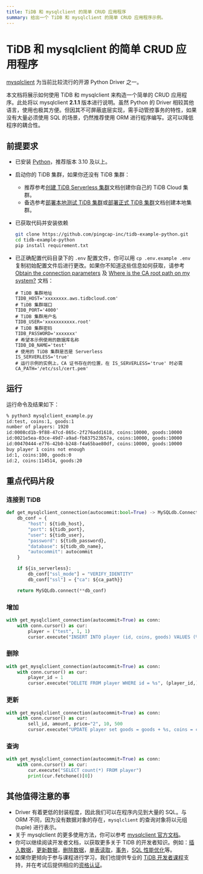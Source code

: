 ```yaml
---
title: TiDB 和 mysqlclient 的简单 CRUD 应用程序
summary: 给出一个 TiDB 和 mysqlclient 的简单 CRUD 应用程序示例。
---
```


<!-- markdownlint-disable MD024 -->
<!-- markdownlint-disable MD029 -->

# TiDB 和 mysqlclient 的简单 CRUD 应用程序

[mysqlclient](https://pypi.org/project/mysqlclient/) 为当前比较流行的开源 Python Driver 之一。

本文档将展示如何使用 TiDB 和 mysqlclient 来构造一个简单的 CRUD 应用程序。此处将以 mysqlclient **2.1.1** 版本进行说明。虽然 Python 的 Driver 相较其他语言，使用也极其方便。但因其不可屏蔽底层实现，需手动管控事务的特性，如果没有大量必须使用 SQL 的场景，仍然推荐使用 ORM 进行程序编写。这可以降低程序的耦合性。

## 前提要求

- 已安装 [Python](https://www.python.org/)，推荐版本 3.10 及以上。
- 启动你的 TiDB 集群，如果你还没有 TiDB 集群：

    - 推荐参考[创建 TiDB Serverless 集群](/develop/dev-guide-build-cluster-in-cloud.md#第-1-步创建-tidb-serverless-集群)文档创建你自己的 TiDB Cloud 集群。
    - 备选参考[部署本地测试 TiDB 集群](/quick-start-with-tidb.md#部署本地测试集群)或[部署正式 TiDB 集群](/production-deployment-using-tiup.md)文档创建本地集群。

- 已获取代码并安装依赖

    ```bash
    git clone https://github.com/pingcap-inc/tidb-example-python.git
    cd tidb-example-python
    pip install requirement.txt
    ```

- 已正确配置代码目录下的 `.env` 配置文件，你可以用 `cp .env.example .env` 复制初始配置文件后进行更改。如果你不知道这些信息如何获取，请参考 [Obtain the connection parameters](https://docs.pingcap.com/tidbcloud/connect-via-standard-connection-serverless#obtain-the-connection-parameters) 及 [Where is the CA root path on my system?](https://docs.pingcap.com/tidbcloud/secure-connections-to-serverless-tier-clusters#where-is-the-ca-root-path-on-my-system) 文档：

    ```properties
    # TiDB 集群地址
    TIDB_HOST='xxxxxxxx.aws.tidbcloud.com'
    # TiDB 集群端口
    TIDB_PORT='4000'
    # TiDB 集群用户名
    TIDB_USER='xxxxxxxxxxx.root'
    # TiDB 集群密码
    TIDB_PASSWORD='xxxxxxx'
    # 希望本示例使用的数据库名称
    TIDB_DB_NAME='test'
    # 使用的 TiDB 集群是否是 Serverless
    IS_SERVERLESS='true'
    # 运行示例的实例上，CA 证书存在的位置，在 IS_SERVERLESS='true' 时必需
    CA_PATH='/etc/ssl/cert.pem'
    ```

## 运行

运行命令及结果如下：

```bash
% python3 mysqlclient_example.py
id:test, coins:1, goods:1
number of players: 1920
id:0008cd1b-9f88-47cd-865c-2f276add1618, coins:10000, goods:10000
id:0021e5ea-03ce-49d7-a9ad-fb837523b57a, coins:10000, goods:10000
id:00470444-e776-42b0-b248-f4a65bae80df, coins:10000, goods:10000
buy player 1 coins not enough
id:1, coins:100, goods:0
id:2, coins:114514, goods:20
```

## 重点代码片段

### 连接到 TiDB

```python
def get_mysqlclient_connection(autocommit:bool=True) -> MySQLdb.Connection:
    db_conf = {
        "host": ${tidb_host},
        "port": ${tidb_port},
        "user": ${tidb_user},
        "password": ${tidb_password},
        "database": ${tidb_db_name},
        "autocommit": autocommit
    }

    if ${is_serverless}:
        db_conf["ssl_mode"] = "VERIFY_IDENTITY"
        db_conf["ssl"] = {"ca": ${ca_path}}

    return MySQLdb.connect(**db_conf)
```

### 增加

```python
with get_mysqlclient_connection(autocommit=True) as conn:
    with conn.cursor() as cur:
        player = ("test", 1, 1)
        cursor.execute("INSERT INTO player (id, coins, goods) VALUES (%s, %s, %s)", player)
```

### 删除

```python
with get_mysqlclient_connection(autocommit=True) as conn:
    with conn.cursor() as cur:
        player_id = 1
        cursor.execute("DELETE FROM player WHERE id = %s", (player_id,))
```

### 更新

```python
with get_mysqlclient_connection(autocommit=True) as conn:
    with conn.cursor() as cur:
        sell_id, amount, price="2", 10, 500
        cursor.execute("UPDATE player set goods = goods + %s, coins = coins + %s WHERE id = %s", (-amount, price, sell_id))
```

### 查询

```python
with get_mysqlclient_connection(autocommit=True) as conn:
    with conn.cursor() as cur:
        cur.execute("SELECT count(*) FROM player")
        print(cur.fetchone()[0])
```

## 其他值得注意的事

- Driver 有着更低的封装程度，因此我们可以在程序内见到大量的 SQL。与 ORM 不同，因为没有数据对象的存在，`mysqlclient` 的查询对象将以元组 (tuple) 进行表示。
- 关于 mysqlclient 的更多使用方法，你可以参考 [mysqlclient 官方文档](https://mysqlclient.readthedocs.io/)。
- 你可以继续阅读开发者文档，以获取更多关于 TiDB 的开发者知识。例如：[插入数据](/develop/dev-guide-insert-data.md)，[更新数据](/develop/dev-guide-update-data.md)，[删除数据](/develop/dev-guide-delete-data.md)，[单表读取](/develop/dev-guide-get-data-from-single-table.md)，[事务](/develop/dev-guide-transaction-overview.md)，[SQL 性能优化](/develop/dev-guide-optimize-sql-overview.md)等。
- 如果你更倾向于参与课程进行学习，我们也提供专业的 [TiDB 开发者课程](https://cn.pingcap.com/courses-catalog/back-end-developer/?utm_source=docs-cn-dev-guide)支持，并在考试后提供相应的[资格认证](https://learn.pingcap.com/learner/certification-center)。